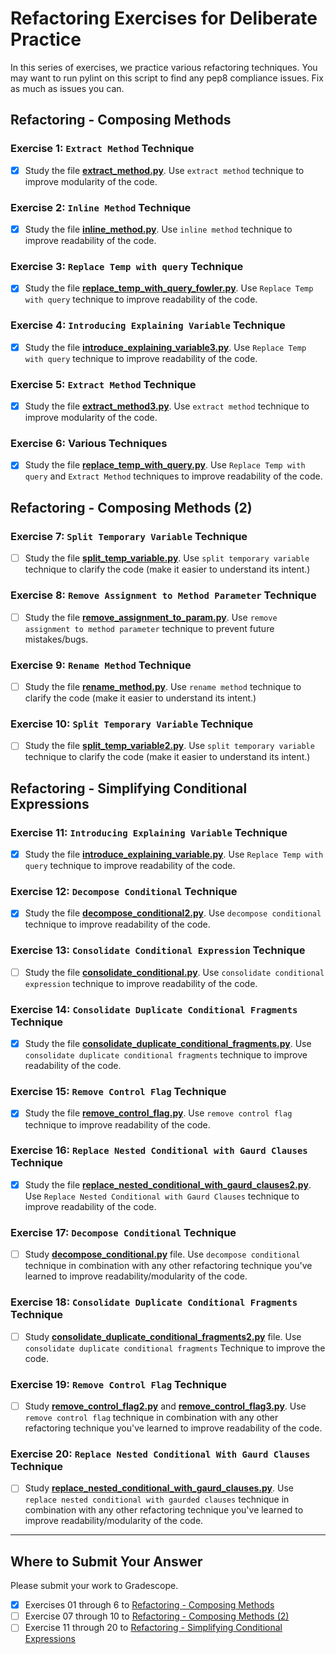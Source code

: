 # Refactoring Exercises for Deliberate Practice

In this series of exercises, we practice various refactoring techniques. You may want to run pylint on this script to find any pep8 compliance issues. Fix as much as issues you can.

## Refactoring - Composing Methods

### Exercise 1: `Extract Method` Technique

- [X] Study the file [**extract_method.py**](extract_method.py). Use `extract method` technique to improve modularity of the code.

### Exercise 2: `Inline Method` Technique

- [X] Study the file [**inline_method.py**](./inline_method.py). Use `inline method` technique to improve readability of the code.

### Exercise 3: `Replace Temp with query` Technique

- [X] Study the file [**replace_temp_with_query_fowler.py**](./replace_temp_with_query_fowler.py). Use `Replace Temp with query` technique to improve readability of the code.

### Exercise 4: `Introducing Explaining Variable` Technique

- [X] Study the file [**introduce_explaining_variable3.py**](./introduce_explaining_variable3.py). Use `Replace Temp with query` technique to improve readability of the code.

### Exercise 5: `Extract Method` Technique

- [X] Study the file [**extract_method3.py**](./extract_method3.py). Use `extract method` technique to improve modularity of the code.

### Exercise 6: Various Techniques

- [X] Study the file [**replace_temp_with_query.py**](./replace_temp_with_query.py). Use `Replace Temp with query` and `Extract Method` techniques to improve readability of the code.

## Refactoring - Composing Methods (2)

### Exercise 7: `Split Temporary Variable` Technique

- [ ] Study the file [**split_temp_variable.py**](./split_temp_variable.py). Use `split temporary variable` technique to clarify the code (make it easier to understand its intent.)

### Exercise 8: `Remove Assignment to Method Parameter` Technique

- [ ] Study the file [**remove_assignment_to_param.py**](./remove_assignment_to_param.py). Use `remove assignment to method parameter` technique to prevent future mistakes/bugs.

### Exercise 9: `Rename Method` Technique

- [ ] Study the file [**rename_method.py**](./rename_method.py). Use `rename method` technique to clarify the code (make it easier to understand its intent.)

### Exercise 10: `Split Temporary Variable` Technique

- [ ] Study the file [**split_temp_variable2.py**](./split_temp_variable2.py). Use `split temporary variable` technique to clarify the code (make it easier to understand its intent.)

## Refactoring - Simplifying Conditional Expressions

### Exercise 11: `Introducing Explaining Variable` Technique

- [X] Study the file [**introduce_explaining_variable.py**](./introduce_explaining_variable.py). Use `Replace Temp with query` technique to improve readability of the code.

### Exercise 12: `Decompose Conditional` Technique

- [X] Study the file [**decompose_conditional2.py**](./decompose_conditional2.py). Use `decompose conditional` technique to improve readability of the code.

### Exercise  13: `Consolidate Conditional Expression` Technique

- [ ] Study the file [**consolidate_conditional.py**](./consolidate_conditional.py). Use `consolidate conditional expression` technique to improve readability of the code.

### Exercise  14: `Consolidate Duplicate Conditional Fragments` Technique

- [X] Study the file [**consolidate_duplicate_conditional_fragments.py**](./consolidate_duplicate_conditional_fragments.py). Use `consolidate duplicate conditional fragments` technique to improve readability of the code.

### Exercise  15: `Remove Control Flag` Technique

- [X] Study the file [**remove_control_flag.py**](./remove_control_flag.py). Use `remove control flag` technique to improve readability of the code.

### Exercise  16: `Replace Nested Conditional with Gaurd Clauses` Technique

- [X] Study the file [**replace_nested_conditional_with_gaurd_clauses2.py**](./replace_nested_conditional_with_gaurd_clauses2.py). Use `Replace Nested Conditional with Gaurd Clauses` technique to improve readability of the code.

### Exercise  17: `Decompose Conditional` Technique

- [ ] Study [**decompose_conditional.py**](./decompose_conditional.py) file. Use `decompose conditional` technique in combination with any other refactoring technique you've learned to improve readability/modularity of the code.

### Exercise  18: `Consolidate Duplicate Conditional Fragments` Technique

- [ ] Study [**consolidate_duplicate_conditional_fragments2.py**](./consolidate_duplicate_conditional_fragments2.py) file. Use `consolidate duplicate conditional fragments` Technique to improve the code.

### Exercise 19: `Remove Control Flag` Technique

- [ ] Study [**remove_control_flag2.py**](./remove_control_flag2.py) and [**remove_control_flag3.py**](./remove_control_flag3.py). Use `remove control flag` technique in combination with any other refactoring technique you've learned to improve readability of the code.

### Exercise 20: `Replace Nested Conditional With Gaurd Clauses` Technique

- [ ] Study [**replace_nested_conditional_with_gaurd_clauses.py**](./replace_nested_conditional_with_gaurd_clauses.py). Use `replace nested conditional with gaurded clauses` technique in combination with any other refactoring technique you've learned to improve readability/modularity of the code.

---

## Where to Submit Your Answer

Please submit your work to Gradescope.

- [X] Exercises 01 through 6 to [Refactoring - Composing Methods](https://www.gradescope.com/courses/206382/assignments/992928)
- [ ] Exercise 07 through 10 to [Refactoring - Composing Methods (2)](https://www.gradescope.com/courses/206382/assignments/1007195)
- [ ] Exercise 11 through 20 to [Refactoring - Simplifying Conditional Expressions](https://www.gradescope.com/courses/206382/assignments/1013900)
